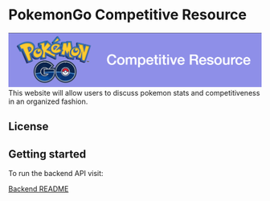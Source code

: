 # PokemonGo Competitive Resource
![Pokemon Go Competitive Resource Logo](README_Images/pogoLogo.PNG )
This website will allow users to discuss pokemon stats and competitiveness
in an organized fashion.


## License



## Getting started



To run the backend API visit: 

[Backend README](backend/pokemonGoComp/README.md)
